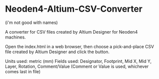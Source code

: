 # Neoden4-Altium-CSV-Converter
(i'm not good with names)

A converter for CSV files created by Altium Designer for Neoden4 machines.

Open the index.html in a web browser, then choose a pick-and-place CSV file created by Altium Designer and click the button.

Units used: metric (mm)
Fields used: Designator, Footprint, Mid X, Mid Y, Layer, Rotation, Comment/Value
(Comment or Value is used, whichever comes last in file)
